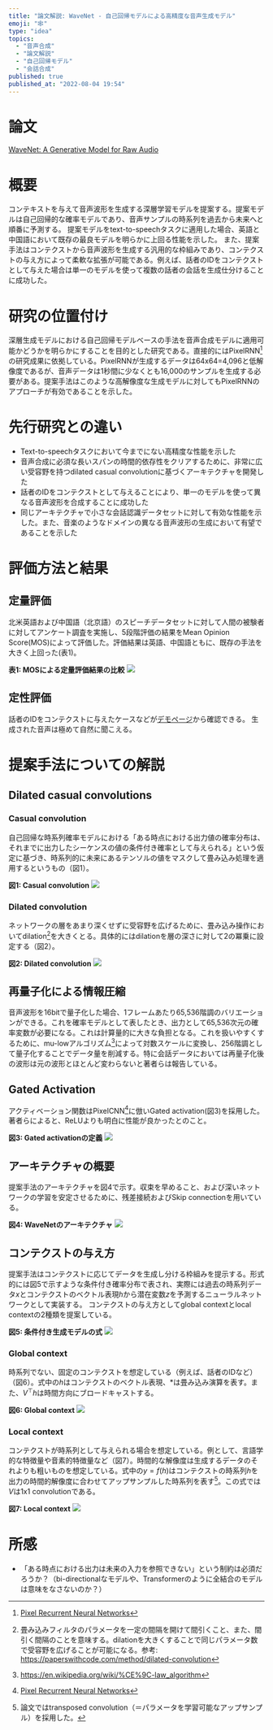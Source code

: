 ```yaml
---
title: "論文解説: WaveNet - 自己回帰モデルによる高精度な音声生成モデル"
emoji: "🕸"
type: "idea"
topics:
  - "音声合成"
  - "論文解説"
  - "自己回帰モデル"
  - "会話合成"
published: true
published_at: "2022-08-04 19:54"
---
```


# 論文

[WaveNet: A Generative Model for Raw Audio](https://arxiv.org/abs/1609.03499)

# 概要

コンテキストを与えて音声波形を生成する深層学習モデルを提案する。提案モデルは自己回帰的な確率モデルであり、音声サンプルの時系列を過去から未来へと順番に予測する。
提案モデルをtext-to-speechタスクに適用した場合、英語と中国語において既存の最良モデルを明らかに上回る性能を示した。
また、提案手法はコンテクストから音声波形を生成する汎用的な枠組みであり、コンテクストの与え方によって柔軟な拡張が可能である。例えば、話者のIDをコンテクストとして与えた場合は単一のモデルを使って複数の話者の会話を生成仕分けることに成功した。

# 研究の位置付け

深層生成モデルにおける自己回帰モデルベースの手法を音声合成モデルに適用可能かどうかを明らかにすることを目的とした研究である。直接的にはPixelRNN[^4]の研究成果に依拠している。PixelRNNが生成するデータは64x64=4,096と低解像度であるが、音声データは1秒間に少なくとも16,000のサンプルを生成する必要がある。提案手法はこのような高解像度な生成モデルに対してもPixelRNNのアプローチが有効であることを示した。

[^4]: [Pixel Recurrent Neural Networks](https://arxiv.org/abs/1601.06759)

# 先行研究との違い

* Text-to-speechタスクにおいて今までにない高精度な性能を示した
* 音声合成に必須な長いスパンの時間的依存性をクリアするために、非常に広い受容野を持つdilated casual convolutionに基づくアーキテクチャを開発した
* 話者のIDをコンテクストとして与えることにより、単一のモデルを使って異なる音声波形を合成することに成功した
* 同じアーキテクチャで小さな会話認識データセットに対して有効な性能を示した。また、音楽のようなドメインの異なる音声波形の生成において有望であることを示した

# 評価方法と結果

## 定量評価

北米英語および中国語（北京語）のスピーチデータセットに対して人間の被験者に対してアンケート調査を実施し、5段階評価の結果をMean Opinion Score(MOS)によって評価した。評価結果は英語、中国語ともに、既存の手法を大きく上回った(表1)。

**表1: MOSによる定量評価結果の比較**
![](https://storage.googleapis.com/zenn-user-upload/51e99c0f36d8-20220804.png)

## 定性評価

話者のIDをコンテクストに与えたケースなどが[デモページ]から確認できる。
生成された音声は極めて自然に聞こえる。

[デモページ]: https://www.deepmind.com/blog/wavenet-a-generative-model-for-raw-audio

# 提案手法についての解説

## Dilated casual convolutions

### Casual convolution

自己回帰な時系列確率モデルにおける「ある時点における出力値の確率分布は、それまでに出力したシーケンスの値の条件付き確率として与えられる」という仮定に基づき、時系列的に未来にあるテンソルの値をマスクして畳み込み処理を適用するというもの（図1）。

**図1: Casual convolution**
![](https://storage.googleapis.com/zenn-user-upload/44262da54bfa-20220804.png)

### Dilated convolution

ネットワークの層をあまり深くせずに受容野を広げるために、畳み込み操作においてdilation[^1]を大きくとる。具体的にはdilationを層の深さに対して2の冪乗に設定する（図2）。

[^1]: 畳み込みフィルタのパラメータを一定の間隔を開けて間引くこと、また、間引く間隔のことを意味する。dilationを大きくすることで同じパラメータ数で受容野を広げることが可能になる。参考: https://paperswithcode.com/method/dilated-convolution

**図2: Dilated convolution**
![](https://storage.googleapis.com/zenn-user-upload/d30785693173-20220804.png)

## 再量子化による情報圧縮

音声波形を16bitで量子化した場合、1フレームあたり65,536階調のバリエーションができる。これを確率モデルとして表したとき、出力として65,536次元の確率変数が必要になる。これは計算量的に大きな負担となる。これを扱いやすくするために、mu-lowアルゴリズム[^2]によって対数スケールに変換し、256階調として量子化することでデータ量を削減する。特に会話データにおいては再量子化後の波形は元の波形とほとんど変わらないと著者らは報告している。

[^2]: https://en.wikipedia.org/wiki/%CE%9C-law_algorithm

## Gated Activation

アクティベーション関数はPixelCNN[^4]に倣いGated activation(図3)を採用した。著者らによると、ReLUよりも明白に性能が良かったとのこと。

[^4]: [Conditional Image Generation with PixelCNN Decoders](https://arxiv.org/abs/1606.05328)。[要約記事](https://zenn.dev/bilzard/articles/conditional-pixelcnn)も参照。

**図3: Gated activationの定義**
![](https://storage.googleapis.com/zenn-user-upload/04f606a25bd2-20220804.png)

## アーキテクチャの概要

提案手法のアーキテクチャを図4で示す。収束を早めること、および深いネットワークの学習を安定させるために、残差接続およびSkip connectionを用いている。

**図4: WaveNetのアーキテクチャ**
![](https://storage.googleapis.com/zenn-user-upload/0f3fb523df66-20220804.png)

## コンテクストの与え方

提案手法はコンテクストに応じてデータを生成し分ける枠組みを提示する。形式的には図5で示すような条件付き確率分布で表され、実際には過去の時系列データ$x$とコンテクストのベクトル表現$h$から潜在変数$z$を予測するニューラルネットワークとして実装する。
コンテクストの与え方としてglobal contextとlocal contextの2種類を提案している。

**図5: 条件付き生成モデルの式**
![](https://storage.googleapis.com/zenn-user-upload/e2ebc3d179f1-20220804.png)

### Global context

時系列でない、固定のコンテクストを想定している（例えば、話者のIDなど）（図6）。式中の$h$はコンテクストのベクトル表現、$*$は畳み込み演算を表す。また、$V^\top h$は時間方向にブロードキャストする。

**図6: Global context**
![](https://storage.googleapis.com/zenn-user-upload/52f42cddfc21-20220804.png)

### Local context

コンテクストが時系列として与えられる場合を想定している。例として、言語学的な特徴量や音素的特徴量など（図7）。時間的な解像度は生成するデータのそれよりも粗いものを想定している。式中の$y=f(h)$はコンテクストの時系列$h$を出力の時間的解像度に合わせてアップサンプルした時系列を表す[^3]。この式では$V$は1x1 convolutionである。

[^3]: 論文ではtransposed convolution（＝パラメータを学習可能なアップサンプル）を採用した。

**図7: Local context**
![](https://storage.googleapis.com/zenn-user-upload/2613add115ce-20220804.png)

# 所感

* 「ある時点における出力は未来の入力を参照できない」という制約は必須だろうか？（bi-directionalなモデルや、Transformerのように全結合のモデルは意味をなさないのか？）
